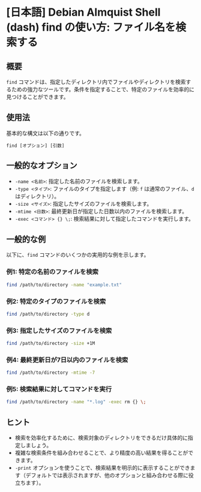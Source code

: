 # [日本語] Debian Almquist Shell (dash) find の使い方: ファイル名を検索する

## 概要
`find` コマンドは、指定したディレクトリ内でファイルやディレクトリを検索するための強力なツールです。条件を指定することで、特定のファイルを効率的に見つけることができます。

## 使用法
基本的な構文は以下の通りです。

```
find [オプション] [引数]
```

## 一般的なオプション
- `-name <名前>`: 指定した名前のファイルを検索します。
- `-type <タイプ>`: ファイルのタイプを指定します（例: `f` は通常のファイル、`d` はディレクトリ）。
- `-size <サイズ>`: 指定したサイズのファイルを検索します。
- `-mtime <日数>`: 最終更新日が指定した日数以内のファイルを検索します。
- `-exec <コマンド> {} \;`: 検索結果に対して指定したコマンドを実行します。

## 一般的な例
以下に、`find` コマンドのいくつかの実用的な例を示します。

### 例1: 特定の名前のファイルを検索
```bash
find /path/to/directory -name "example.txt"
```

### 例2: 特定のタイプのファイルを検索
```bash
find /path/to/directory -type d
```

### 例3: 指定したサイズのファイルを検索
```bash
find /path/to/directory -size +1M
```

### 例4: 最終更新日が7日以内のファイルを検索
```bash
find /path/to/directory -mtime -7
```

### 例5: 検索結果に対してコマンドを実行
```bash
find /path/to/directory -name "*.log" -exec rm {} \;
```

## ヒント
- 検索を効率化するために、検索対象のディレクトリをできるだけ具体的に指定しましょう。
- 複雑な検索条件を組み合わせることで、より精度の高い結果を得ることができます。
- `-print` オプションを使うことで、検索結果を明示的に表示することができます（デフォルトでは表示されますが、他のオプションと組み合わせる際に役立ちます）。